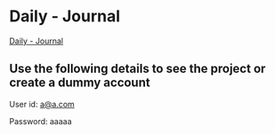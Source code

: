 # Daily - Journal

[Daily - Journal](http://stark-plateau-64304.herokuapp.com)

## Use the following details to see the project or create a dummy account

User id: a@a.com

Password: aaaaa
